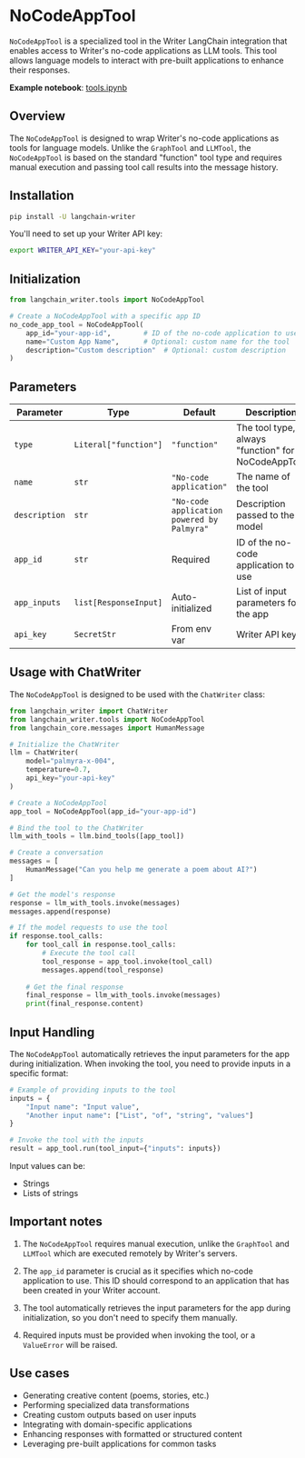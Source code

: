 # NoCodeAppTool

`NoCodeAppTool` is a specialized tool in the Writer LangChain integration that enables access to Writer's no-code applications as LLM tools. This tool allows language models to interact with pre-built applications to enhance their responses.

**Example notebook**: [tools.ipynb](./tools.ipynb)

## Overview

The `NoCodeAppTool` is designed to wrap Writer's no-code applications as tools for language models. Unlike the `GraphTool` and `LLMTool`, the `NoCodeAppTool` is based on the standard "function" tool type and requires manual execution and passing tool call results into the message history.

## Installation

```bash
pip install -U langchain-writer
```

You'll need to set up your Writer API key:

```bash
export WRITER_API_KEY="your-api-key"
```

## Initialization

```python
from langchain_writer.tools import NoCodeAppTool

# Create a NoCodeAppTool with a specific app ID
no_code_app_tool = NoCodeAppTool(
    app_id="your-app-id",        # ID of the no-code application to use
    name="Custom App Name",      # Optional: custom name for the tool
    description="Custom description"  # Optional: custom description
)
```

## Parameters

| Parameter | Type | Default | Description |
|-----------|------|---------|-------------|
| `type` | `Literal["function"]` | `"function"` | The tool type, always "function" for NoCodeAppTool |
| `name` | `str` | `"No-code application"` | The name of the tool |
| `description` | `str` | `"No-code application powered by Palmyra"` | Description passed to the model |
| `app_id` | `str` | Required | ID of the no-code application to use |
| `app_inputs` | `list[ResponseInput]` | Auto-initialized | List of input parameters for the app |
| `api_key` | `SecretStr` | From env var | Writer API key |

## Usage with ChatWriter

The `NoCodeAppTool` is designed to be used with the `ChatWriter` class:

```python
from langchain_writer import ChatWriter
from langchain_writer.tools import NoCodeAppTool
from langchain_core.messages import HumanMessage

# Initialize the ChatWriter
llm = ChatWriter(
    model="palmyra-x-004",
    temperature=0.7,
    api_key="your-api-key"
)

# Create a NoCodeAppTool
app_tool = NoCodeAppTool(app_id="your-app-id")

# Bind the tool to the ChatWriter
llm_with_tools = llm.bind_tools([app_tool])

# Create a conversation
messages = [
    HumanMessage("Can you help me generate a poem about AI?")
]

# Get the model's response
response = llm_with_tools.invoke(messages)
messages.append(response)

# If the model requests to use the tool
if response.tool_calls:
    for tool_call in response.tool_calls:
        # Execute the tool call
        tool_response = app_tool.invoke(tool_call)
        messages.append(tool_response)
    
    # Get the final response
    final_response = llm_with_tools.invoke(messages)
    print(final_response.content)
```

## Input Handling

The `NoCodeAppTool` automatically retrieves the input parameters for the app during initialization. When invoking the tool, you need to provide inputs in a specific format:

```python
# Example of providing inputs to the tool
inputs = {
    "Input name": "Input value",
    "Another input name": ["List", "of", "string", "values"]
}

# Invoke the tool with the inputs
result = app_tool.run(tool_input={"inputs": inputs})
```

Input values can be:
- Strings
- Lists of strings

## Important notes

1. The `NoCodeAppTool` requires manual execution, unlike the `GraphTool` and `LLMTool` which are executed remotely by Writer's servers.

2. The `app_id` parameter is crucial as it specifies which no-code application to use. This ID should correspond to an application that has been created in your Writer account.

3. The tool automatically retrieves the input parameters for the app during initialization, so you don't need to specify them manually.

4. Required inputs must be provided when invoking the tool, or a `ValueError` will be raised.

## Use cases

- Generating creative content (poems, stories, etc.)
- Performing specialized data transformations
- Creating custom outputs based on user inputs
- Integrating with domain-specific applications
- Enhancing responses with formatted or structured content
- Leveraging pre-built applications for common tasks